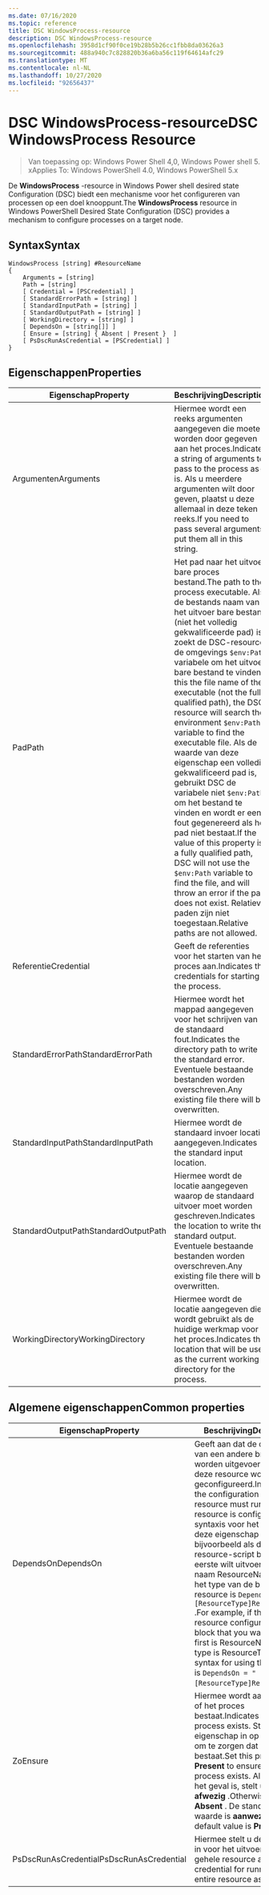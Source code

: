 ```yaml
---
ms.date: 07/16/2020
ms.topic: reference
title: DSC WindowsProcess-resource
description: DSC WindowsProcess-resource
ms.openlocfilehash: 3958d1cf90f0ce19b28b5b26cc1fbb8da03626a3
ms.sourcegitcommit: 488a940c7c828820b36a6ba56c119f64614afc29
ms.translationtype: MT
ms.contentlocale: nl-NL
ms.lasthandoff: 10/27/2020
ms.locfileid: "92656437"
---
```

# <a name="dsc-windowsprocess-resource"></a><span data-ttu-id="bfe55-103">DSC WindowsProcess-resource</span><span class="sxs-lookup"><span data-stu-id="bfe55-103">DSC WindowsProcess Resource</span></span>

> <span data-ttu-id="bfe55-104">Van toepassing op: Windows Power Shell 4,0, Windows Power shell 5. x</span><span class="sxs-lookup"><span data-stu-id="bfe55-104">Applies To: Windows PowerShell 4.0, Windows PowerShell 5.x</span></span>

<span data-ttu-id="bfe55-105">De **WindowsProcess** -resource in Windows Power shell desired state Configuration (DSC) biedt een mechanisme voor het configureren van processen op een doel knooppunt.</span><span class="sxs-lookup"><span data-stu-id="bfe55-105">The **WindowsProcess** resource in Windows PowerShell Desired State Configuration (DSC) provides a mechanism to configure processes on a target node.</span></span>

## <a name="syntax"></a><span data-ttu-id="bfe55-106">Syntax</span><span class="sxs-lookup"><span data-stu-id="bfe55-106">Syntax</span></span>

```Syntax
WindowsProcess [string] #ResourceName
{
    Arguments = [string]
    Path = [string]
    [ Credential = [PSCredential] ]
    [ StandardErrorPath = [string] ]
    [ StandardInputPath = [string] ]
    [ StandardOutputPath = [string] ]
    [ WorkingDirectory = [string] ]
    [ DependsOn = [string[]] ]
    [ Ensure = [string] { Absent | Present }  ]
    [ PsDscRunAsCredential = [PSCredential] ]
}
```

## <a name="properties"></a><span data-ttu-id="bfe55-107">Eigenschappen</span><span class="sxs-lookup"><span data-stu-id="bfe55-107">Properties</span></span>

|<span data-ttu-id="bfe55-108">Eigenschap</span><span class="sxs-lookup"><span data-stu-id="bfe55-108">Property</span></span> |<span data-ttu-id="bfe55-109">Beschrijving</span><span class="sxs-lookup"><span data-stu-id="bfe55-109">Description</span></span> |
|---|---|
|<span data-ttu-id="bfe55-110">Argumenten</span><span class="sxs-lookup"><span data-stu-id="bfe55-110">Arguments</span></span> |<span data-ttu-id="bfe55-111">Hiermee wordt een reeks argumenten aangegeven die moeten worden door gegeven aan het proces.</span><span class="sxs-lookup"><span data-stu-id="bfe55-111">Indicates a string of arguments to pass to the process as-is.</span></span> <span data-ttu-id="bfe55-112">Als u meerdere argumenten wilt door geven, plaatst u deze allemaal in deze teken reeks.</span><span class="sxs-lookup"><span data-stu-id="bfe55-112">If you need to pass several arguments, put them all in this string.</span></span> |
|<span data-ttu-id="bfe55-113">Pad</span><span class="sxs-lookup"><span data-stu-id="bfe55-113">Path</span></span> |<span data-ttu-id="bfe55-114">Het pad naar het uitvoer bare proces bestand.</span><span class="sxs-lookup"><span data-stu-id="bfe55-114">The path to the process executable.</span></span> <span data-ttu-id="bfe55-115">Als de bestands naam van het uitvoer bare bestand (niet het volledig gekwalificeerde pad) is, zoekt de DSC-resource de omgevings `$env:Path` variabele om het uitvoer bare bestand te vinden.</span><span class="sxs-lookup"><span data-stu-id="bfe55-115">If this the file name of the executable (not the fully qualified path), the DSC resource will search the environment `$env:Path` variable to find the executable file.</span></span> <span data-ttu-id="bfe55-116">Als de waarde van deze eigenschap een volledig gekwalificeerd pad is, gebruikt DSC de variabele niet `$env:Path` om het bestand te vinden en wordt er een fout gegenereerd als het pad niet bestaat.</span><span class="sxs-lookup"><span data-stu-id="bfe55-116">If the value of this property is a fully qualified path, DSC will not use the `$env:Path` variable to find the file, and will throw an error if the path does not exist.</span></span> <span data-ttu-id="bfe55-117">Relatieve paden zijn niet toegestaan.</span><span class="sxs-lookup"><span data-stu-id="bfe55-117">Relative paths are not allowed.</span></span> |
|<span data-ttu-id="bfe55-118">Referentie</span><span class="sxs-lookup"><span data-stu-id="bfe55-118">Credential</span></span> |<span data-ttu-id="bfe55-119">Geeft de referenties voor het starten van het proces aan.</span><span class="sxs-lookup"><span data-stu-id="bfe55-119">Indicates the credentials for starting the process.</span></span> |
|<span data-ttu-id="bfe55-120">StandardErrorPath</span><span class="sxs-lookup"><span data-stu-id="bfe55-120">StandardErrorPath</span></span> |<span data-ttu-id="bfe55-121">Hiermee wordt het mappad aangegeven voor het schrijven van de standaard fout.</span><span class="sxs-lookup"><span data-stu-id="bfe55-121">Indicates the directory path to write the standard error.</span></span> <span data-ttu-id="bfe55-122">Eventuele bestaande bestanden worden overschreven.</span><span class="sxs-lookup"><span data-stu-id="bfe55-122">Any existing file there will be overwritten.</span></span> |
|<span data-ttu-id="bfe55-123">StandardInputPath</span><span class="sxs-lookup"><span data-stu-id="bfe55-123">StandardInputPath</span></span> |<span data-ttu-id="bfe55-124">Hiermee wordt de standaard invoer locatie aangegeven.</span><span class="sxs-lookup"><span data-stu-id="bfe55-124">Indicates the standard input location.</span></span> |
|<span data-ttu-id="bfe55-125">StandardOutputPath</span><span class="sxs-lookup"><span data-stu-id="bfe55-125">StandardOutputPath</span></span> |<span data-ttu-id="bfe55-126">Hiermee wordt de locatie aangegeven waarop de standaard uitvoer moet worden geschreven.</span><span class="sxs-lookup"><span data-stu-id="bfe55-126">Indicates the location to write the standard output.</span></span> <span data-ttu-id="bfe55-127">Eventuele bestaande bestanden worden overschreven.</span><span class="sxs-lookup"><span data-stu-id="bfe55-127">Any existing file there will be overwritten.</span></span> |
|<span data-ttu-id="bfe55-128">WorkingDirectory</span><span class="sxs-lookup"><span data-stu-id="bfe55-128">WorkingDirectory</span></span> |<span data-ttu-id="bfe55-129">Hiermee wordt de locatie aangegeven die wordt gebruikt als de huidige werkmap voor het proces.</span><span class="sxs-lookup"><span data-stu-id="bfe55-129">Indicates the location that will be used as the current working directory for the process.</span></span> |

## <a name="common-properties"></a><span data-ttu-id="bfe55-130">Algemene eigenschappen</span><span class="sxs-lookup"><span data-stu-id="bfe55-130">Common properties</span></span>

|<span data-ttu-id="bfe55-131">Eigenschap</span><span class="sxs-lookup"><span data-stu-id="bfe55-131">Property</span></span> |<span data-ttu-id="bfe55-132">Beschrijving</span><span class="sxs-lookup"><span data-stu-id="bfe55-132">Description</span></span> |
|---|---|
|<span data-ttu-id="bfe55-133">DependsOn</span><span class="sxs-lookup"><span data-stu-id="bfe55-133">DependsOn</span></span> |<span data-ttu-id="bfe55-134">Geeft aan dat de configuratie van een andere bron moet worden uitgevoerd voordat deze resource wordt geconfigureerd.</span><span class="sxs-lookup"><span data-stu-id="bfe55-134">Indicates that the configuration of another resource must run before this resource is configured.</span></span> <span data-ttu-id="bfe55-135">De syntaxis voor het gebruik van deze eigenschap is bijvoorbeeld als de ID van het resource-script blok dat u als eerste wilt uitvoeren, de naam ResourceName is en het type van de bron resource is `DependsOn = "[ResourceType]ResourceName"` .</span><span class="sxs-lookup"><span data-stu-id="bfe55-135">For example, if the ID of the resource configuration script block that you want to run first is ResourceName and its type is ResourceType, the syntax for using this property is `DependsOn = "[ResourceType]ResourceName"`.</span></span> |
|<span data-ttu-id="bfe55-136">Zo</span><span class="sxs-lookup"><span data-stu-id="bfe55-136">Ensure</span></span> |<span data-ttu-id="bfe55-137">Hiermee wordt aangegeven of het proces bestaat.</span><span class="sxs-lookup"><span data-stu-id="bfe55-137">Indicates if the process exists.</span></span> <span data-ttu-id="bfe55-138">Stel deze eigenschap in op **aanwezig** om te zorgen dat het proces bestaat.</span><span class="sxs-lookup"><span data-stu-id="bfe55-138">Set this property to **Present** to ensure that the process exists.</span></span> <span data-ttu-id="bfe55-139">Als dat niet het geval is, stelt u deze in op **afwezig** .</span><span class="sxs-lookup"><span data-stu-id="bfe55-139">Otherwise, set it to **Absent** .</span></span> <span data-ttu-id="bfe55-140">De standaard waarde is **aanwezig** .</span><span class="sxs-lookup"><span data-stu-id="bfe55-140">The default value is **Present** .</span></span> |
|<span data-ttu-id="bfe55-141">PsDscRunAsCredential</span><span class="sxs-lookup"><span data-stu-id="bfe55-141">PsDscRunAsCredential</span></span> |<span data-ttu-id="bfe55-142">Hiermee stelt u de referentie in voor het uitvoeren van de gehele resource als.</span><span class="sxs-lookup"><span data-stu-id="bfe55-142">Sets the credential for running the entire resource as.</span></span> |
